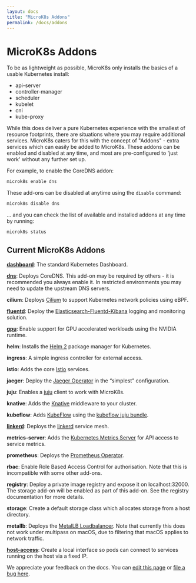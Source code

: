 ```yaml
---
layout: docs
title: "MicroK8s Addons"
permalink: /docs/addons
---
```


# MicroK8s Addons

To be as lightweight as possible, MicroK8s only installs the basics of a usable
Kubernetes install:

 - api-server
 - controller-manager
 - scheduler
 - kubelet
 - cni
 - kube-proxy

While this does deliver a pure Kubernetes experience with the smallest of
resource footprints, there are situations where you may require additional
services. MicroK8s caters for this with the concept of "Addons" - extra
services which can easily be added to MicroK8s. These addons can be enabled
and disabled at any time, and most are pre-configured to 'just work' without
any further set up.

For example, to enable the CoreDNS addon:

```bash
microk8s enable dns
```

These add-ons can be disabled at anytime using the `disable` command:

```bash
microk8s disable dns
```

... and you can check the list of available and installed addons at any time
by running:

```bash
microk8s status
```

<a id="list"> </a>
## Current MicroK8s Addons

[**dashboard**](addon-dashboard): The standard Kubernetes Dashboard.

[**dns**](addon-dns): Deploys CoreDNS. This add-on may be required by others - it is
recommended you always enable it. In restricted environments you may need to
update the upstream DNS servers.

**cilium**: Deploys [Cilium][cilium-doc] to support Kubernetes network policies using eBPF.

**[fluentd](addon-fluentd)**: Deploy the [Elasticsearch-Fluentd-Kibana][kibana-docs] logging and
monitoring solution.

[**gpu**](addon-gpu):  Enable support for GPU accelerated workloads using the NVIDIA runtime.

**helm**: Installs the [Helm 2][] package manager for Kubernetes.

**ingress**: A simple ingress controller for external access.

**istio**: Adds the core [Istio][istio-docs] services.

**jaeger**: Deploy the [Jaeger Operator][jaeger-docs] in the “simplest”
configuration.

**juju**: Enables a [juju][] client to work with MicroK8s.

**knative**: Adds the [Knative][knative-docs] middleware to your cluster.

**kubeflow**: Adds [KubeFlow][] using the [kubeflow juju bundle][kubeflow-bundle].

**[linkerd](/docs/addon-linkerd)**: Deploys the [linkerd][linkerd-docs] service mesh.

**metrics-server**: Adds the [Kubernetes Metrics Server][metrics-design-doc]
for API access to service metrics.

**prometheus**: Deploys the [Prometheus Operator][prometheus-docs].

**rbac**: Enable Role Based Access Control for authorisation. Note that this is
incompatible with some other add-ons.

**registry**: Deploy a private image registry and expose it on localhost:32000.
The storage add-on will be enabled as part of this add-on. See the registry
documentation for more details.

**storage**: Create a default storage class which allocates storage from a
host directory.

**metallb**: Deploys the [MetalLB Loadbalancer][metallb].  Note that currently this does not
work under multipass on macOS, due to filtering that macOS applies to network traffic.

[**host-access**](addon-host-access): Create a local interface so pods can connect to services running on the host
via a fixed IP.



<!-- LINKS -->

[cilium-doc]: http://docs.cilium.io/en/stable/intro/
[efk-upstream]: https://kubernetes.io/docs/tasks/debug-application-cluster/logging-elasticsearch-kibana/
[Helm 2]: https://helm.sh
[istio-woe]: https://istio.io/docs/concepts/what-is-istio/
[istio-docs]: https://istio.io/docs/
[jaeger-docs]: https://github.com/jaegertracing/jaeger-operator
[juju]: https://jaas.ai/docs/what-is-juju
[linkerd-docs]: https://linkerd.io/2/overview/
[kibana-docs]: https://www.elastic.co/guide/en/kibana/current/discover.html
[KubeFlow]: https://www.kubeflow.org/
[kubeflow-bundle]: https://github.com/juju-solutions/bundle-kubeflow/blob/master/README.md
[metrics-design-doc]:https://github.com/kubernetes/community/blob/master/contributors/design-proposals/instrumentation/metrics-server.md
[knative-docs]: https://knative.dev/
[prometheus-docs]: https://prometheus.io/docs/
[metallb]: https://metallb.universe.tf/

<!-- FEEDBACK -->
<div class="p-notification--information">
  <p class="p-notification__response">
    We appreciate your feedback on the docs. You can
    <a href="https://github.com/canonical-web-and-design/microk8s.io/edit/master/docs/addons.md" class="p-notification__action">edit this page</a>
    or
    <a href="https://github.com/canonical-web-and-design/microk8s.io/issues/new" class="p-notification__action">file a bug here</a>.
  </p>
</div>
